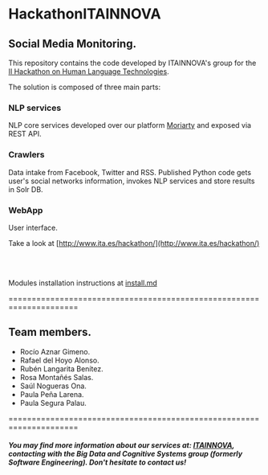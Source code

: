 # HackathonITAINNOVA
## Social Media Monitoring.

This repository contains the code developed by ITAINNOVA's group for the [II Hackathon on Human Language Technologies](http://www.hackathonplantl.es/).

The solution is composed of three main parts:

### NLP services
NLP core services developed over our platform [Moriarty](http://www.ita.es/moriarty/) and exposed via REST API.

### Crawlers
Data intake from Facebook, Twitter and RSS.
Published Python code gets user's social networks information, invokes NLP services and store results in Solr DB.

### WebApp
User interface.

Take a look at [http://www.ita.es/hackathon/](http://www.ita.es/hackathon/)
&nbsp;

&nbsp;



Modules installation instructions at [install.md](install.md)

=====================================================================
## Team members.
- Rocío Aznar Gimeno.
- Rafael del Hoyo Alonso.
- Rubén Langarita Benítez.
- Rosa Montañés Salas.
- Saúl Nogueras Ona.
- Paula Peña Larena.
- Paula Segura Palau.

=====================================================================


##### You may find more information about our services at: [ITAINNOVA](http://www.itainnova.es), contacting with the **Big Data and Cognitive Systems** group (formerly **Software Engineering**). Don't hesitate to contact us!

